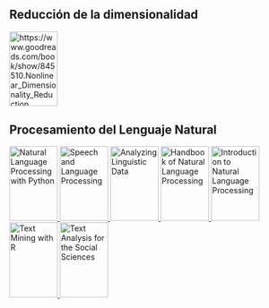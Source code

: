## Reducción de la dimensionalidad
</p>  
<a href="https://www.goodreads.com/book/show/845510.Nonlinear_Dimensionality_Reduction">
<img border="0" title="https://www.goodreads.com/book/show/845510.Nonlinear_Dimensionality_Reduction" 
src="https://i.gr-assets.com/images/S/compressed.photo.goodreads.com/books/1348010757l/845510.jpg" width="86" height="133.3">
</a>
</p>

## Procesamiento del Lenguaje Natural
</p>  
<a href="https://www.goodreads.com/book/show/6392569.Natural_Language_Processing_with_Python">
<img border="0" title="Natural Language Processing with Python" 
src="https://i.gr-assets.com/images/S/compressed.photo.goodreads.com/books/1328834784l/6392569.jpg" width="86" height="133.3">
</a>
<a href="https://www.goodreads.com/book/show/908047.Speech_and_Language_Processing">
<img border="0" title="Speech and Language Processing" 
src="https://i.gr-assets.com/images/S/compressed.photo.goodreads.com/books/1391032539l/908047.jpg" width="86" height="133.3">
</a>
<a href="https://www.goodreads.com/book/show/6179005-analyzing-linguistic-data">
<img border="0" title="Analyzing Linguistic Data" 
src="https://i.gr-assets.com/images/S/compressed.photo.goodreads.com/books/1392023932l/6179005.jpg" width="86" height="133.3">
</a>
<a href="https://www.goodreads.com/book/show/6884480-handbook-of-natural-language-processing">
<img border="0" title="Handbook of Natural Language Processing" 
src="https://i.gr-assets.com/images/S/compressed.photo.goodreads.com/books/1348425778l/6884480.jpg" width="86" height="133.3">
</a>
<a href="https://www.goodreads.com/book/show/44512538-introduction-to-natural-language-processing">
<img border="0" title="Introduction to Natural Language Processing" 
src="https://i.gr-assets.com/images/S/compressed.photo.goodreads.com/books/1570703063l/44512538.jpg" width="86" height="133.3">
</a>
<a href="https://www.goodreads.com/book/show/34006736-text-mining-with-r">
<img border="0" title="Text Mining with R" 
src="https://i.gr-assets.com/images/S/compressed.photo.goodreads.com/books/1497976596l/34006736.jpg" width="86" height="133.3">
</a>
<a href="https://www.goodreads.com/book/show/2765817-text-analysis-for-the-social-sciences">
<img border="0" title="Text Analysis for the Social Sciences" 
src="https://i.gr-assets.com/images/S/compressed.photo.goodreads.com/books/1482843452l/2765817.jpg" width="86" height="133.3">
</a>
</p>
